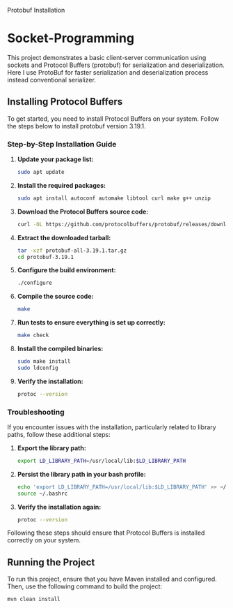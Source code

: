 Protobuf Installation

# Socket-Programming

This project demonstrates a basic client-server communication using sockets and Protocol Buffers (protobuf) for serialization and deserialization. Here I use ProtoBuf for faster serialization and deserialization process instead conventional serializer.

## Installing Protocol Buffers

To get started, you need to install Protocol Buffers on your system. Follow the steps below to install protobuf version 3.19.1.

### Step-by-Step Installation Guide

1. **Update your package list:**
    ```sh
    sudo apt update
    ```

2. **Install the required packages:**
    ```sh
    sudo apt install autoconf automake libtool curl make g++ unzip
    ```

3. **Download the Protocol Buffers source code:**
    ```sh
    curl -OL https://github.com/protocolbuffers/protobuf/releases/download/v3.19.1/protobuf-all-3.19.1.tar.gz
    ```

4. **Extract the downloaded tarball:**
    ```sh
    tar -xzf protobuf-all-3.19.1.tar.gz
    cd protobuf-3.19.1
    ```

5. **Configure the build environment:**
    ```sh
    ./configure
    ```

6. **Compile the source code:**
    ```sh
    make
    ```

7. **Run tests to ensure everything is set up correctly:**
    ```sh
    make check
    ```

8. **Install the compiled binaries:**
    ```sh
    sudo make install
    sudo ldconfig
    ```

9. **Verify the installation:**
    ```sh
    protoc --version
    ```

### Troubleshooting

If you encounter issues with the installation, particularly related to library paths, follow these additional steps:

1. **Export the library path:**
    ```sh
    export LD_LIBRARY_PATH=/usr/local/lib:$LD_LIBRARY_PATH
    ```

2. **Persist the library path in your bash profile:**
    ```sh
    echo 'export LD_LIBRARY_PATH=/usr/local/lib:$LD_LIBRARY_PATH' >> ~/.bashrc
    source ~/.bashrc
    ```

3. **Verify the installation again:**
    ```sh
    protoc --version
    ```

Following these steps should ensure that Protocol Buffers is installed correctly on your system.

## Running the Project

To run this project, ensure that you have Maven installed and configured. Then, use the following command to build the project:

```sh
mvn clean install
